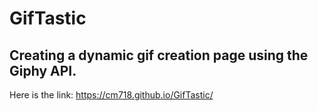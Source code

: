 # GifTastic

## Creating a dynamic gif creation page using the Giphy API.

Here is the link: https://cm718.github.io/GifTastic/

